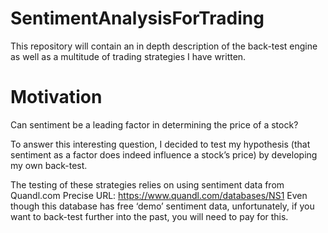 # SentimentAnalysisForTrading
This repository will contain an in depth description of the back-test engine as well as a multitude of trading strategies I have written.

# Motivation
Can sentiment be a leading factor in determining the price of a stock? 

To answer this interesting question, I decided to test my hypothesis (that sentiment as a factor does indeed influence a stock’s price) by developing my own back-test. 

The testing of these strategies relies on using sentiment data from Quandl.com 
Precise URL: https://www.quandl.com/databases/NS1
Even though this database has  free ‘demo’ sentiment data, unfortunately, if you want to back-test further into the past, you will need to pay for this.
